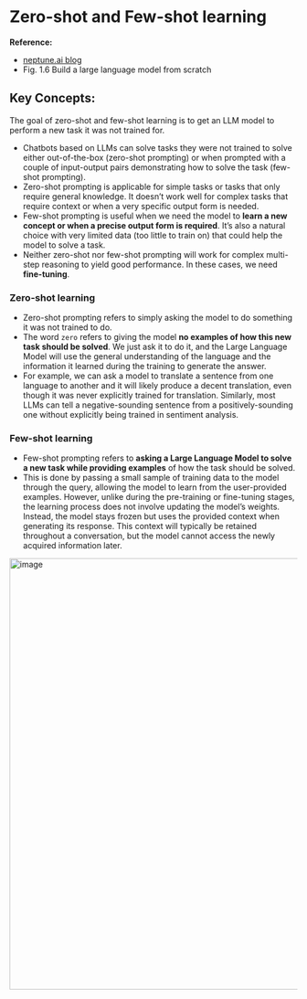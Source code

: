 # Zero-shot and Few-shot learning

**Reference:** 
* [neptune.ai blog](https://neptune.ai/blog/zero-shot-and-few-shot-learning-with-llms)
* Fig. 1.6 Build a large language model from scratch

## Key Concepts:

The goal of zero-shot and few-shot learning is to get an LLM model to perform a new task it was not trained for.

* Chatbots based on LLMs can solve tasks they were not trained to solve either out-of-the-box (zero-shot prompting) or when prompted with a couple of input-output pairs demonstrating how to solve the task (few-shot prompting).
* Zero-shot prompting is applicable for simple tasks or tasks that only require general knowledge. It doesn’t work well for complex tasks that require context or when a very specific output form is needed.
* Few-shot prompting is useful when we need the model to **learn a new concept or when a precise output form is required**. It’s also a natural choice with very limited data (too little to train on) that could help the model to solve a task.
* Neither zero-shot nor few-shot prompting will work for complex multi-step reasoning to yield good performance. In these cases, we need **fine-tuning**.

### Zero-shot learning
* Zero-shot prompting refers to simply asking the model to do something it was not trained to do.
* The word `zero` refers to giving the model **no examples of how this new task should be solved**. We just ask it to do it, and the Large Language Model will use the general understanding of the language and the information it learned during the training to generate the answer.
* For example, we can ask a model to translate a sentence from one language to another and it will likely produce a decent translation, even though it was never explicitly trained for translation. Similarly, most LLMs can tell a negative-sounding sentence from a positively-sounding one without explicitly being trained in sentiment analysis.

### Few-shot learning
* Few-shot prompting refers to **asking a Large Language Model to solve a new task while providing examples** of how the task should be solved.
* This is done by passing a small sample of training data to the model through the query, allowing the model to learn from the user-provided examples. However, unlike during the pre-training or fine-tuning stages, the learning process does not involve updating the model’s weights. Instead, the model stays frozen but uses the provided context when generating its response. This context will typically be retained throughout a conversation, but the model cannot access the newly acquired information later.

<img width="755" alt="image" src="https://github.com/user-attachments/assets/60ffb00b-6f80-4482-8caa-202f27282ac4" />



